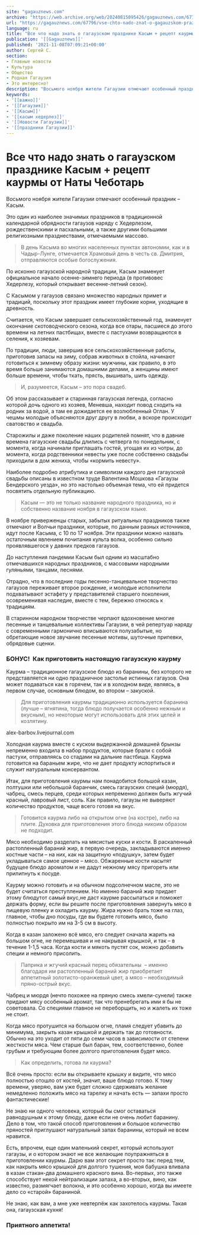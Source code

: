 ```yaml
---
site: "gagauznews.com"
archive: "https://web.archive.org/web/20240815095426/gagauznews.com/67796/vse-chto-nado-znat-o-gagauzskom-prazdnike-kasym-plyus-retsept-kaurmy-ot-naty-chebotar.html"
url: "https://gagauznews.com/67796/vse-chto-nado-znat-o-gagauzskom-prazdnike-kasym-plyus-retsept-kaurmy-ot-naty-chebotar.html"
language: ru
title: "Все что надо знать о гагаузском празднике Касым + рецепт каурмы от Наты Чеботарь"
publication: '[[Gagauznews]]'
published: '2021-11-08T07:09:21+00:00'
author: Сергей С.
section:
- Главные новости
- Культура
- Общество
- Родная Гагаузия
- Это интересно!
description: "Восьмого ноября жители Гагаузии отмечают особенный праздник – Касым. Это один из наиболее значимых праздников в традиционной календарной обрядности гагаузов наряду с Хедерлезом, рождественскими и пасхальными, а также другими большими религиозными празднествами, отмечаемыми массово. В день Касыма во многих населенных пунктах автономии, как и в Чадыр-Лунге, отмечается Храмовый день в честь св. Дмитрия, отправляются особые богослужения. По исконно гагаузской народной традиции, Касым знаменует официальное начало осенне-зимнего периода (в противовес Хедерлезу, который открывает весенне-летний сезон). С Касымом у гагаузов связано множество народных примет и традиций, поскольку этот праздник имеет глубокие корни, уходящие в древность. Считается, что Касым завершает сельскохозяйственный год, знаменует […]"
keywords:
- '[[важно]]'
- '[[Гагаузия]]'
- '[[Касым]]'
- '[[касым хедерлез]]'
- '[[Новости Гагаузии]]'
- '[[праздники Гагаузии]]'
---
```


# Все что надо знать о гагаузском празднике Касым + рецепт каурмы от Наты Чеботарь

Восьмого ноября жители Гагаузии отмечают особенный праздник – Касым.

Это один из наиболее значимых праздников в традиционной календарной обрядности гагаузов наряду с Хедерлезом, рождественскими и пасхальными, а также другими большими религиозными празднествами, отмечаемыми массово.

> В день Касыма во многих населенных пунктах автономии, как и в Чадыр-Лунге, отмечается Храмовый день в честь св. Дмитрия, отправляются особые богослужения.

По исконно гагаузской народной традиции, Касым знаменует официальное начало осенне-зимнего периода (в противовес Хедерлезу, который открывает весенне-летний сезон).

С Касымом у гагаузов связано множество народных примет и традиций, поскольку этот праздник имеет глубокие корни, уходящие в древность.

Считается, что Касым завершает сельскохозяйственный год, знаменует окончание скотоводческого сезона, когда все отары, пасшиеся до этого времени на летних пастбищах, вместе с пастухами возвращаются в селения, к хозяевам.

По традиции, люди, завершив все сельскохозяйственные работы, приготовив запасы на зиму, собрав животных в стойла, начинают готовиться к зимнему образу жизни: мужчины, как правило, в это время больше занимаются домашними делами, а женщины имеют больше времени, чтобы ткать, прясть, вышивать, шить одежду.

> И, разумеется, Касым – это пора свадеб.

Об этом рассказывает и старинная гагаузская легенда, согласно которой дочь одного из хозяев, Меневша, находит повод сходить на родник за водой, а там ее дожидается ее возлюбленный Оглан. У чешмы молодые объясняются друг другу в любви, а вскоре происходит сватовство и свадьба.

Старожилы и даже поколение наших родителей помнят, что в давние времена гагаузские свадьбы длились с четверга по понедельник, с момента, когда начинали приглашать гостей, угощая их из чотры, до момента, когда родственники невесты уже после собственно свадьбы приходили в дом жениха, чтобы «кормить невесту».

Наиболее подробно атрибутика и символизм каждого дня гагаузской свадьбы описаны в известном труде Валентина Мошкова «Гагаузы Бендерского уезда», но это настолько объемная тема, что ей придется посвятить отдельную публикацию.

> Касым — это не только название народного праздника, но и собственно название ноября в гагаузском языке.

В ноябре приверженцы старых, забытых ритуальных праздников также отмечают и Волчьи праздники, которые, по данным разных источников, идут после Касыма, с 10 по 17 ноября. Эти праздники можно назвать остаточным явлением почитания культа волка, особенно сильно проявлявшегося у давних предков гагаузов.

До наступления пандемии Касым был одним из масштабно отмечавшихся народных праздников, с массовыми народными гуляньями, танцами, песнями.

Отрадно, что в последние годы песенно-танцевальное творчество гагаузов переживает второе рождение, и молодые исполнители подхватывают эстафету у представителей старшего поколения, осовременивая наследие, вместе с тем, бережно относясь к традициям.

В старинном народном творчестве черпают вдохновение многие песенные и танцевальные коллективы Гагаузии, в чей репертуар наряду с современными гармонично вписываются полузабытые, но обретающие новое звучание песенные мотивы, шуточные припевки, обрядовые сценки.

### БОНУС!  Как приготовить настоящую гагаузскую каурму

Каурма – традиционное гагаузское блюдо из баранины, без которого не представляется ни одно праздничное застолье истинных гагаузов. Она может подаваться как в горячем, так и в холодном виде, являясь, в первом случае, основным блюдом, во втором – закуской.

> Для приготовления каурмы традиционно используется баранина (лучше – ягнятина, тогда блюдо получается особенно нежным и вкусным), но некоторые могут использовать для этих целей и козлятину.

alex-barbov.livejournal.com

Холодная каурма вместе с куском выдержанной домашней брынзы непременно входила в набор продуктов, которые брали с собой пастухи, отправляясь со стадами на дальние пастбища. Каурма готовится на бараньем жире, что не дает продукту испортиться и служит натуральным консервантом.

Итак, для приготовления каурмы нам понадобится большой казан, полтушки или небольшой баранчик, смесь гагаузских специй (мюрдя), чабрец, смесь перцев, среди которых непременно должен быть жгучий красный, лавровый лист, соль. Как правило, гагаузы не выверяют количество продуктов, чаще всего готовя на вкус.

> Готовится каурма либо на открытом огне (на костре), либо на плите. Духовка для приготовления этого блюда никоим образом не подходит.

Мясо необходимо разделать на мясистые куски и кости. В раскаленный растопленный бараний жир, в первую очередь, закладываются именно костные части – на них, как на защитную «подушку», затем будет укладываться самое ценное – мясо. Обжаренные кости насытят будущее блюдо ароматом и не дадут нежному мясу пригореть или прилипнуть к посуде.

Каурму можно готовить и на обычном подсолнечном масле, это не будет считаться преступлением. Но именно бараний жир придает этому блюдутот самый вкус,не даст каурме рассыпаться и поможет держать форму, если вы решите после приготовления завернуть мясо в пищевую пленку и охладить каурму. Жира нужно брать тоже на глаз, главное, чтобы дно посуды, где вы будете готовить мясо, было полностью покрыто им на 3-5 см в высоту.

Когда в казан заложено всё мясо, его следует сначала жарить на большом огне, не перемешивая и не накрывая крышкой, и так – в течение 1-1,5 часа. Когда кости и мякоть пустят сок, можно добавить специи и немного присолить.

> Паприка и жгучий красный перец обязательны  – именно благодаря им растопленный бараний жир приобретает аппетитный золотисто-оранжевый цвет, а мясо – необходимый пряно-острый вкус.

Чабрец и мюрдя (нечто похожее на пряную смесь хмели-сунели) также придают мясу особенный аромат, так что пренебрегать ими я бы не советовала. Со специями главное не переборщить, но и жалеть их тоже не стоит.

Когда мясо протушится на большом огне, пламя следует убавить до минимума, закрыть казан крышкой и держать так до готовности. Обычно на это уходит от пяти до семи часов в зависимости от степени жесткости мяса. Чем старше был баран, тем, соответственно, более грубым и требующим более долгого приготовления будет мясо.

> Как определить, готова ли каурма?

Всё очень просто: если вы открываете крышку и видите, что мясо полностью отошло от костей, значит, ваше блюдо готово. К тому времени, уверяю, вам уже будет сложно сдерживать желание немедленно положить мясо на тарелку и начать есть — запахи просто фантастические!

Не знаю ни одного человека, который бы смог оставаться равнодушным к этому блюду, даже если не очень любит баранину. Дело в том, что такой способ приготовления и большое количество пряностей приглушают натуральный запах баранины, который не всем нравится.

Есть, впрочем, еще один маленький секрет, который используют гагаузы, и о котором знают не все желающие поупражняться в приготовлении каурмы. Дарю вам этот секрет просто так: перед тем, как накрыть мясо крышкой для долгого тушения, моя бабушка вливала в казан стакан-два домашнего красного вина. Во-первых, это также способствует некой нейтрализации запаха, а во-вторых, вино, как известно, размягчает волокна, и это особенно хорошо, когда вы имеете дело со «старой» бараниной.

Не знаю, как вам, а мне уже невтерпёж как захотелось каурмы. Такая она, гагаузская кухня!

### Приятного аппетита!
